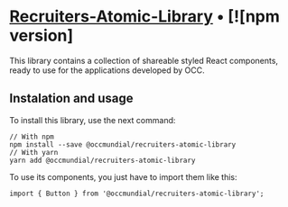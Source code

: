 # [Recruiters-Atomic-Library](https://github.com/occmundial/recruiters-atomic-library) • [![npm version]

This library contains a collection of shareable styled React components, ready to use for the applications developed by OCC.

## Instalation and usage
To install this library, use the next command:
```
// With npm
npm install --save @occmundial/recruiters-atomic-library
// With yarn
yarn add @occmundial/recruiters-atomic-library
```
To use its components, you just have to import them like this:
```
import { Button } from '@occmundial/recruiters-atomic-library';
```

